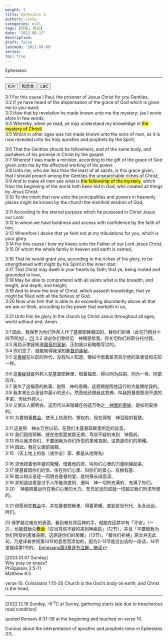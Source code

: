 ```yaml
---
weight: 3
title: Ephesians 3
authors: Lenny
categories: null
tags: [奥秘, 教会]
date: "2022-08-17"
description: 
draft: false
lastmod: "2022-09-06"
series:
toc: true
---
```

Ephesians 

<!--more-->
---

<div class="tab">
  <button class="tablinks active" onclick="tablabel(event, 'english')">KJV</button>
  <button class="tablinks" onclick="tablabel(event, 'chinese')">和合本</button>
  <button class="tablinks" onclick="tablabel(event, 'verse1')">LBC</button>
</div>

<!-- Tab content -->
<div id="english" class="tabcontent" style="display:block">

3:1 For this cause I Paul, the prisoner of Jesus Christ for you Gentiles,  
3:2 If ye have heard of the dispensation of the grace of God which is given me to you-ward:  
3:3 How that by revelation he made known unto me the mystery; (as I wrote afore in few words,  
3:4 Whereby, when ye read, ye may understand my knowledge in <mark class = "lemon">the mystery of Christ</mark>)  
3:5 Which in other ages was not made known unto the sons of men, as it is now revealed unto his holy apostles and prophets by the Spirit;  
 
3:6 That the Gentiles should be fellowheirs, and of the same body, and partakers of his promise in Christ by the gospel:  
3:7 Whereof I was made a minister, according to the gift of the grace of God given unto me by the effectual working of his power.  
3:8 Unto me, who am less than the least of all saints, is this grace given, that I should preach among the Gentiles the unsearchable riches of Christ;  
3:9 And to make all men see what is <mark class = "lemon">the fellowship of the mystery</mark>, which from the beginning of the world hath been hid in God, who created all things by Jesus Christ:  
3:10 To the intent that now unto the principalities and powers in heavenly places might be known by the church the manifold wisdom of God,  
 
3:11 According to the eternal purpose which he purposed in Christ Jesus our Lord:  
3:12 In whom we have boldness and access with confidence by the faith of him.  
3:13 Wherefore I desire that ye faint not at my tribulations for you, which is your glory.  
3:14 For this cause I bow my knees unto the Father of our Lord Jesus Christ,  
3:15 Of whom the whole family in heaven and earth is named,  
 
3:16 That he would grant you, according to the riches of his glory, to be strengthened with might by his Spirit in the inner man;  
3:17 That Christ may dwell in your hearts by faith; that ye, being rooted and grounded in love,  
3:18 May be able to comprehend with all saints what is the breadth, and length, and depth, and height;  
3:19 And to know the love of Christ, which passeth knowledge, that ye might be filled with all the fulness of God.  
3:20 Now unto him that is able to do exceeding abundantly above all that we ask or think, according to the power that worketh in us,  
 
3:21 Unto him be glory in the church by Christ Jesus throughout all ages, world without end. Amen.  
</div>



<div id="chinese" class="tabcontent">

3:1 因此、我保罗为你们外邦人作了基督耶稣被囚的、替你们祈祷〔此句乃照对十四节所加〕。<a id="1_ref" href = "#1">[1]</a>
3:2 谅必你们曾听见　神赐恩给我、将关切你们的职分托付我、  
3:3 用启示使我知道<u>福音的奥秘</u>、正如我以前略略写过的。  
3:4 你们念了、就能晓得我深知<u>基督的奥秘</u>。  
3:5 这<u>奥秘</u>在以前的世代、没有叫人知道、像如今借着圣灵启示他的圣使徒和先知一样。  

3:6 这<u>奥秘</u>就是外邦人在基督耶稣里、借着福音、得以同为后嗣、同为一体、同蒙应许。  
3:7 我作了这福音的执事、是照　神的恩赐。这恩赐是照他运行的大能赐给我的。  
3:8 我本来比众圣徒中最小的还小。然而他还赐我这恩典、叫我把基督那测不透的丰富、传给外邦人。  
3:9 又使众人都明白、这历代以来隐藏在创造万物之<u>　神里的奥秘</u>、是如何安排的。  
3:10 为要借着<u>教会</u>、使天上执政的、掌权的、现在得知　神百般的智慧。  

3:11 这是照　神从万世以前、在我们主基督耶稣里所定的旨意。  
3:12 我们因信耶稣、就在他里面放胆无惧、笃信不疑的来到　神面前。  
3:13 所以我求你们、不要因我为你们所受的患难丧胆。这原是你们的荣耀。  
3:14 因此。我在父面前屈膝、  
3:15 （天上地上的各〔或作全〕家、都是从他得名)  

3:16 求他按着他丰盛的荣耀、借着他的灵、叫你们心里的力量刚强起来、  
3:17 使基督因你们的信、住在你们心里、叫你们的爱心、有根有基、  
3:18 能以和众圣徒一同明白基督的爱、是何等长阔高深、  
3:19 并知道这爱是过于人所能测度的、便叫　神一切所充满的、充满了你们。  
3:20 　神能照着运行在我们心里的大力、充充足足的成就一切超过我们所求所想的。  

3:21 但愿他在<u>教会</u>中、并在基督耶稣里、得着荣耀、直到世世代代、永永远远。阿们。  


<p id="1">[1] 保罗越过难处的表面，看到难处背后神的手，就能在囚禁中有「平安」（一2），也能鼓励众<mark class = "lemon">教会</mark>「应当笃信不疑的来到神面前」（12节），并且「不要因我为你们所受的患难丧胆，这原是你们的荣耀」（13节）。「替你们祈祷」原文并无此句，乃是译者参照第14节的意思而添加的，因为2-13节是岔出去的一段话，14节是接续第1节的。  
<a href = "https://cmcbiblereading.com/2014/11/24/%e4%bb%a5%e5%bc%97%e6%89%80%e4%b9%a6%e7%ac%ac3%e7%ab%a0%e9%80%90%e8%8a%82%e6%b3%a8%e8%a7%a3%e3%80%81%e7%a5%b7%e8%af%bb/" target="_blank" rel="noopener noreferrer">Ephesians第3章逐节注解、祷读</a><a href="#1_ref">&#8617;</a></p>
  
</div>


<div id="verse1" class="tabcontent">

[2023.01.07 Sunday]  
Why pray on knees?  
Philippians 2:5-11  
Matthew 6:5  

verse 10. Colossians 1:15-20 Church is the God's body on earth, and Christ is the head.  

---

[2022.12.18 Sunday, -6 <sup>0</sup>C at Surrey, gathering starts late due to treacherous road condition]

quoted Romans 8:31-39 at the beginning and touched on verse 10.

Curious about the interpretation of apostles and prophets roles in Ephesians 3:5.

</div>